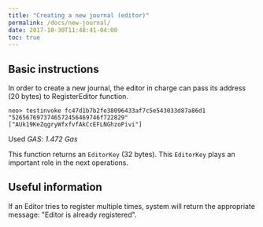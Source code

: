```yaml
---
title: "Creating a new journal (editor)"
permalink: /docs/new-journal/
date: 2017-10-30T11:48:41-04:00
toc: true
---
```


## Basic instructions

In order to create a new journal, the editor in charge can pass its address (20 bytes) to RegisterEditor function.

`neo> testinvoke fc47d1b7b2fe38096433af7c5e543033d87a86d1 "5265676973746572456469746f722829" ["AUk19KeZqgryWfxfvfAkCcEFLNGhzoPivi"]`

Used *GAS*: *1.472 Gas*

This function returns an `EditorKey` (32 bytes). This `EditorKey` plays an important role in the next operations.

## Useful information

If an Editor tries to register multiple times, system will return the appropriate message: "Editor is already registered".
